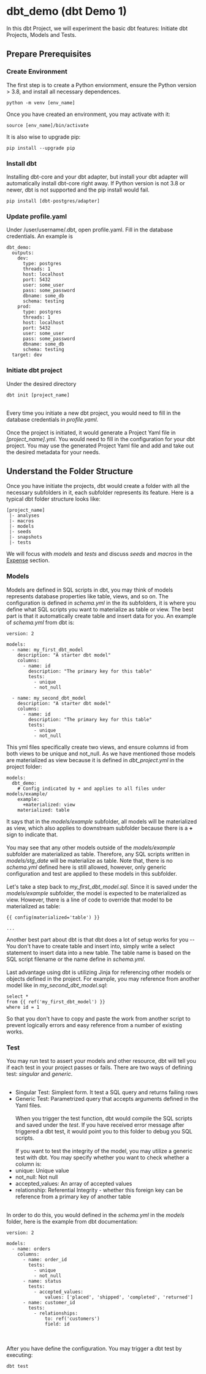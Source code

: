 # dbt_demo (dbt Demo 1)
In this dbt Project, we will experiment the basic dbt features: Initiate dbt Projects, Models and Tests.

## Prepare Prerequisites
### Create Environment

The first step is to create a Python enviornment, ensure the Python version > 3.8, and install all necessary dependences.

```
python -m venv [env_name]
```

Once you have created an environment, you may activate with it:

```
source [env_name]/bin/activate
```

It is also wise to upgrade pip:

```
pip install --upgrade pip
```

### Install dbt
Installing dbt-core and your dbt adapter, but install your dbt adapter will automatically install dbt-core right away. If Python version is not 3.8 or newer, dbt is not supported and the pip install would fail.

```
pip install [dbt-postgres/adapter]
```

### Update profile.yaml
Under /user/username/.dbt, open profile.yaml. Fill in the database credentials. An example is 

```
dbt_demo:
  outputs:
    dev:
      type: postgres
      threads: 1
      host: localhost
      port: 5432
      user: some_user
      pass: some_password
      dbname: some_db
      schema: testing
    prod:
      type: postgres
      threads: 1
      host: localhost
      port: 5432
      user: some_user
      pass: some_password
      dbname: some_db
      schema: testing
  target: dev

```

### Initiate dbt project
Under the desired directory

```
dbt init [project_name]
```
<br>
Every time you initiate a new dbt project, you would need to fill in the database credentials in <i>profile.yaml</i>.
<br><br>
Once the project is initiated, it would generate a Project Yaml file in <i>[project_name].yml</i>. You would need to fill in the configuration for your dbt project. You may use the generated Project Yaml file and add and take out the desired metadata for your needs.

## Understand the Folder Structure
Once you have initiate the projects, dbt would create a folder with all the necessary subfolders in it, each subfolder represents its feature. Here is a typical dbt folder structure looks like:

```
[project_name]
 |- analyses
 |- macros
 |- models
 |- seeds
 |- snapshots
 |- tests
```

We will focus with <i>models</i> and <i>tests</i> and discuss <i>seeds</i> and <i>macros</i> in the [Expense](../Expense) section.

### Models
Models are defined in SQL scripts in dbt, you may think of models represents database properties like table, views, and so on. The configuration is defined in <i>schema.yml</i> in the its subfolders, it is where you define what SQL scripts you want to materialize as table or view. The best part is that it automatically create table and insert data for you. An example of <i>schema.yml</i> from dbt is:

```
version: 2

models:
  - name: my_first_dbt_model
    description: "A starter dbt model"
    columns:
      - name: id
        description: "The primary key for this table"
        tests:
          - unique
          - not_null

  - name: my_second_dbt_model
    description: "A starter dbt model"
    columns:
      - name: id
        description: "The primary key for this table"
        tests:
          - unique
          - not_null
```

This yml files specifically create two views, and ensure columns id from both views to be unique and not_null. As we have mentioned those models are materialized as view because it is defined in <i>dbt_project.yml</i> in the project folder:

```
models:
  dbt_demo:
    # Config indicated by + and applies to all files under models/example/
    example:
      +materialized: view
    materialized: table
```

It says that in the <i>models/example</i> subfolder, all models will be materialized as view, which also applies to downstream subfolder because there is a <b>+</b> sign to indicate that.
<br><br>
You may see that any other models outside of the <i>models/example</i> subfolder are materialized as table. Therefore, any SQL scripts written in <i>models/stg_date</i> will be materialize as table. Note that, there is no <i>schema.yml</i> defined here is still allowed, however, only generic configuration and test are applied to these models in this subfolder.
<br><br>
Let's take a step back to <i>my_first_dbt_model.sql</i>. Since it is saved under the <i>models/example</i> subfolder, the model is expected to be materialized as view. However, there is a line of code to override that model to be materialized as table:

```
{{ config(materialized='table') }}

...
```

Another best part about dbt is that dbt does a lot of setup works for you -- You don't have to create table and insert into, simply write a select statement to insert data into a new table. The table name is based on the SQL script filename or the name define in <i>schema.yml</i>.
<br><br>
Last advantage using dbt is utilizing Jinja for referencing other models or objects defined in the project. For example, you may reference from another model like in <i>my_second_dbt_model.sql</i>:

```
select *
from {{ ref('my_first_dbt_model') }}
where id = 1

```

So that you don't have to copy and paste the work from another script to prevent logically errors and easy reference from a number of existing works.

### Test
You may run test to assert your models and other resource, dbt will tell you if each test in your project passes or fails. There are two ways of defining test: <i>singular</i> and <i>generic</i>.
<br><br>
* Singular Test: Simplest form. It test a SQL query and returns failing rows
* Generic Test: Parametrized query that accepts arguments defined in the Yaml files.
<br><br>
When you trigger the test function, dbt would compile the SQL scripts and saved under the <i>test</i>. If you have received error message after triggered a dbt test, it would point you to this folder to debug you SQL scripts. 
<br><br>
If you want to test the integrity of the model, you may utilize a generic test with dbt. You may specify whether you want to check whether a column is:
* unique: Unique value 
* not_null: Not null
* accepted_values: An array of accepted values
* relationship: Referential Integrity - whether this foreign key can be reference from a primary key of another table

<br>
In order to do this, you would defined in the <i>schema.yml</i> in the <i>models</i> folder, here is the example from dbt documentation:

```
version: 2

models:
  - name: orders
    columns:
      - name: order_id
        tests:
          - unique
          - not_null
      - name: status
        tests:
          - accepted_values:
              values: ['placed', 'shipped', 'completed', 'returned']
      - name: customer_id
        tests:
          - relationships:
              to: ref('customers')
              field: id

```


<br><br>
After you have define the configuration. You may trigger a dbt test by executing:

```
dbt test
```



